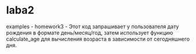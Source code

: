 # laba2
examples - 
homework3 - Этот код запрашивает у пользователя дату рождения в формате день/месяц/год, затем использует функцию calculate_age для вычисления возраста в зависимости от сегодняшнего дня.
